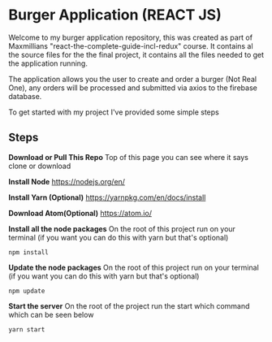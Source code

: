 # Burger Application (REACT JS)

Welcome to my burger application repository, this was created as part of Maxmillians "react-the-complete-guide-incl-redux" course. It contains al the source files for the the final project, it contains all the files needed to get the application running.

The application allows you the user to create and order a burger (Not Real One), any orders will be processed and submitted via axios to the firebase database.

To get started with my project I've provided some simple steps

**Steps**
---------

**Download or Pull This Repo**
Top of this page you can see where it says clone or download

**Install Node**
	https://nodejs.org/en/

  **Install Yarn (Optional)**
   https://yarnpkg.com/en/docs/install

**Download Atom(Optional)**
	 https://atom.io/

**Install all the node packages**
On the root of this project run on your terminal (if you want you can do this with yarn but that's optional)

    npm install

**Update the node packages**
On the root of this project run on your terminal (if you want you can do this with yarn but that's optional)

    npm update

**Start the server**
On the root of the project run the start which command which can be seen below

    yarn start